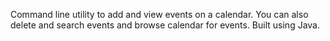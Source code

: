 Command line utility to add and view events on a calendar. You can also delete and search events and browse calendar for events. Built using Java.
